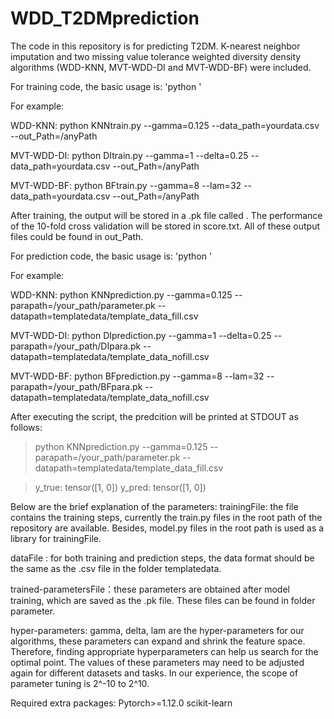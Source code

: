 # WDD_T2DMprediction
The code in this repository is for predicting T2DM. K-nearest neighbor imputation and two missing value tolerance weighted diversity density algorithms (WDD-KNN, MVT-WDD-DI and MVT-WDD-BF) were included.

For training code, the basic usage is:
'python <trainingFile> <hyper-parameters> <dataFile>' 

For example:

WDD-KNN: python KNNtrain.py --gamma=0.125 --data_path=yourdata.csv --out_Path=/anyPath
  
MVT-WDD-DI: python DItrain.py --gamma=1 --delta=0.25 --data_path=yourdata.csv --out_Path=/anyPath
  
MVT-WDD-BF: python BFtrain.py --gamma=8 --lam=32 --data_path=yourdata.csv --out_Path=/anyPath

After training, the output will be stored in a .pk file called <trained-parametersFile>. The performance of the 10-fold cross validation will be stored in score.txt.  All of these output files could be found in out_Path.

For prediction code, the basic usage is:
'python <predictionFile> <hyper-parameters><trained-parametersFile> <dataFile>' 

For example:

WDD-KNN: python KNNprediction.py --gamma=0.125 --parapath=/your_path/parameter.pk --datapath=templatedata/template_data_fill.csv

MVT-WDD-DI: python DIprediction.py --gamma=1 --delta=0.25 --parapath=/your_path/DIpara.pk --datapath=templatedata/template_data_nofill.csv

MVT-WDD-BF: python BFprediction.py --gamma=8 --lam=32 --parapath=/your_path/BFpara.pk --datapath=templatedata/template_data_nofill.csv

After executing the script, the predcition will be printed at STDOUT as follows:
> python KNNprediction.py --gamma=0.125 --parapath=/your_path/parameter.pk --datapath=templatedata/template_data_fill.csv

>y_true: tensor([1, 0])
>y_pred: tensor([1, 0])

Below are the brief explanation of the parameters:
trainingFile: the file contains the training steps, currently the <Modelname>train.py files  in the root path of the repository are available. Besides, <Modelname>model.py files in the root path is used as a library for trainingFile.

dataFile : for both training and prediction steps, the data format should be the same as the .csv file in the folder templatedata.

trained-parametersFile：these parameters are obtained after model training, which are saved as the .pk file. These files can be found in folder parameter. 

hyper-parameters: gamma, delta, lam are the hyper-parameters for our algorithms, these parameters can expand and shrink the feature space. Therefore, finding appropriate hyperparameters can help us search for the optimal point. The values of these parameters may need to be adjusted again for different datasets and tasks. In our experience, the scope of parameter tuning is 2^-10 to 2^10.

Required extra packages: 
Pytorch>=1.12.0 
scikit-learn

